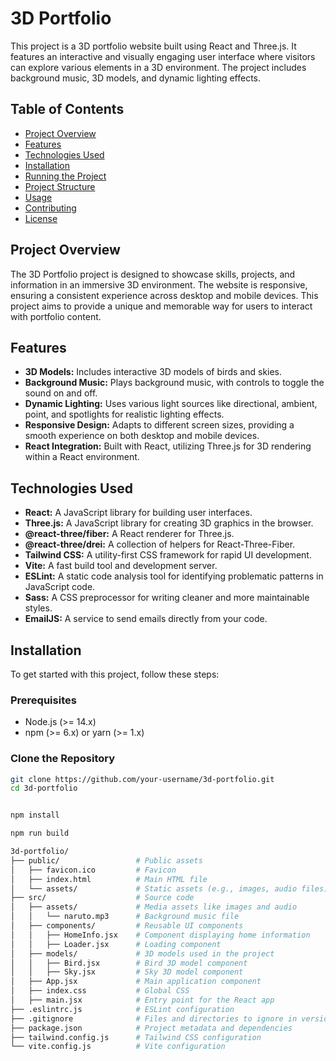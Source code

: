 # 3D Portfolio

This project is a 3D portfolio website built using React and Three.js. It features an interactive and visually engaging user interface where visitors can explore various elements in a 3D environment. The project includes background music, 3D models, and dynamic lighting effects.

## Table of Contents

- [Project Overview](#project-overview)
- [Features](#features)
- [Technologies Used](#technologies-used)
- [Installation](#installation)
- [Running the Project](#running-the-project)
- [Project Structure](#project-structure)
- [Usage](#usage)
- [Contributing](#contributing)
- [License](#license)

## Project Overview

The 3D Portfolio project is designed to showcase skills, projects, and information in an immersive 3D environment. The website is responsive, ensuring a consistent experience across desktop and mobile devices. This project aims to provide a unique and memorable way for users to interact with portfolio content.

## Features

- **3D Models:** Includes interactive 3D models of birds and skies.
- **Background Music:** Plays background music, with controls to toggle the sound on and off.
- **Dynamic Lighting:** Uses various light sources like directional, ambient, point, and spotlights for realistic lighting effects.
- **Responsive Design:** Adapts to different screen sizes, providing a smooth experience on both desktop and mobile devices.
- **React Integration:** Built with React, utilizing Three.js for 3D rendering within a React environment.

## Technologies Used

- **React:** A JavaScript library for building user interfaces.
- **Three.js:** A JavaScript library for creating 3D graphics in the browser.
- **@react-three/fiber:** A React renderer for Three.js.
- **@react-three/drei:** A collection of helpers for React-Three-Fiber.
- **Tailwind CSS:** A utility-first CSS framework for rapid UI development.
- **Vite:** A fast build tool and development server.
- **ESLint:** A static code analysis tool for identifying problematic patterns in JavaScript code.
- **Sass:** A CSS preprocessor for writing cleaner and more maintainable styles.
- **EmailJS:** A service to send emails directly from your code.

## Installation

To get started with this project, follow these steps:

### Prerequisites

- Node.js (>= 14.x)
- npm (>= 6.x) or yarn (>= 1.x)

### Clone the Repository

```bash
git clone https://github.com/your-username/3d-portfolio.git
cd 3d-portfolio


npm install

npm run build

3d-portfolio/
├── public/                 # Public assets
│   ├── favicon.ico         # Favicon
│   ├── index.html          # Main HTML file
│   └── assets/             # Static assets (e.g., images, audio files)
├── src/                    # Source code
│   ├── assets/             # Media assets like images and audio
│   │   └── naruto.mp3      # Background music file
│   ├── components/         # Reusable UI components
│   │   ├── HomeInfo.jsx    # Component displaying home information
│   │   ├── Loader.jsx      # Loading component
│   ├── models/             # 3D models used in the project
│   │   ├── Bird.jsx        # Bird 3D model component
│   │   ├── Sky.jsx         # Sky 3D model component
│   ├── App.jsx             # Main application component
│   ├── index.css           # Global CSS
│   ├── main.jsx            # Entry point for the React app
├── .eslintrc.js            # ESLint configuration
├── .gitignore              # Files and directories to ignore in version control
├── package.json            # Project metadata and dependencies
├── tailwind.config.js      # Tailwind CSS configuration
└── vite.config.js          # Vite configuration
